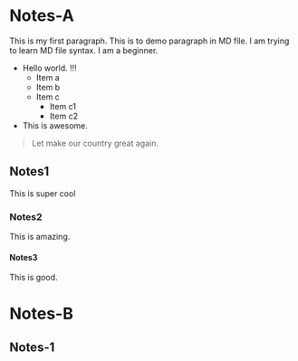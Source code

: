# Notes-A
This is my first paragraph. This is to demo paragraph in MD file. I am trying to learn MD file syntax. I am a beginner.
* Hello world. !!!
  * Item a
  * Item b
  * Item c
    * Item c1
    * Item c2
* This is awesome.
> Let make our country great again.

## Notes1
This is super cool
### Notes2
This is amazing.
#### Notes3
This is good.

# Notes-B
## Notes-1
